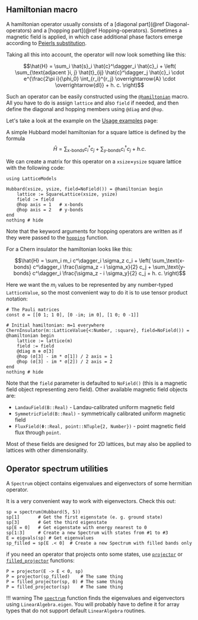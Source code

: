 ## Hamiltonian macro

A hamiltonian operator usually consists of a [diagonal part](@ref Diagonal-operators) and a [hopping part](@ref Hopping-operators). 
Sometimes a magnetic field is applied, in which case additional phase factors emerge according to [Peierls substitution](https://en.wikipedia.org/wiki/Peierls_substitution). 

Taking all this into account, the operator will now look something like this:

$$\hat{H} = 
\sum_i \hat{s}_i \hat{c}^\dagger_i \hat{c}_i + \left( \sum_{\text{adjacent }i, j} \hat{t}_{ij} \hat{c}^\dagger_j \hat{c}_i
\cdot e^{\frac{2\pi i}{\phi_0} \int_{r_i}^{r_j} \overrightarrow{A} \cdot \overrightarrow{dl}} + h. c. \right)$$

Such an operator can be easily constructed using the [`@hamiltonian`](@ref) macro. 
All you have to do is assign `lattice` and also `field` if needed, and then define the diagonal and hopping members using `@diag` and `@hop`.

Let's take a look at the example on the [Usage examples](@ref) page:

A simple Hubbard model hamiltonian for a square lattice is defined by the formula 
$$\hat{H} = \sum_\text{x-bonds} c^\dagger_i c_j + \sum_\text{y-bonds} c^\dagger_i c_j + h. c.$$

We can create a matrix for this operator on a `xsize`×`ysize` square lattice with the following code:

```@setup env
using LatticeModels
```

```@example env
Hubbard(xsize, ysize, field=NoField()) = @hamiltonian begin
    lattice := SquareLattice(xsize, ysize)
    field := field
    @hop axis = 1   # x-bonds
    @hop axis = 2   # y-bonds
end
nothing # hide
```

Note that the keyword arguments for hopping operators are written as if they were passed to the [`hopping`](@ref) function.

For a Chern insulator the hamiltonian looks like this:

$$\hat{H} = 
\sum_i m_i c^\dagger_i \sigma_z c_i + \left(
\sum_\text{x-bonds} c^\dagger_i \frac{\sigma_z - i \sigma_x}{2} c_j + 
\sum_\text{y-bonds} c^\dagger_i \frac{\sigma_z - i \sigma_y}{2} c_j + 
h. c. \right)$$

Here we want the $m_i$ values to be represented by any number-typed `LatticeValue`, so the most convenient way to do it is to use tensor product notation:

```@example env
# The Pauli matrices
const σ = [[0 1; 1 0], [0 -im; im 0], [1 0; 0 -1]]

# Initial hamiltonian: m=1 everywhere
ChernInsulator(m::LatticeValue{<:Number, :square}, field=NoField()) = @hamiltonian begin   
    lattice := lattice(m)
    field := field
    @diag m ⊗ σ[3]
    @hop (σ[3] - im * σ[1]) / 2 axis = 1
    @hop (σ[3] - im * σ[2]) / 2 axis = 2
end
nothing # hide
```

Note that the `field` parameter is defaulted to `NoField()` (this is a magnetic field object representing zero field). Other available magnetic field objects are:

- `LandauField(B::Real)` - Landau-calibrated uniform magnetic field
- `SymmetricField(B::Real)` - symmetrically calibrated uniform magnetic field
- `FluxField(Φ::Real, point::NTuple{2, Number})` - point magnetic field flux through `point`.

Most of these fields are designed for 2D lattices, but may also be applied to lattices with other dimensionality.

## Operator spectrum utilities

A `Spectrum` object contains eigenvalues and eigenvectors of some hermitian operator. 

It is a very convenient way to work with eigenvectors. Check this out:

```@repl env
sp = spectrum(Hubbard(5, 5))
sp[1]       # Get the first eigenstate (e. g. ground state)
sp[3]       # Get the third eigenstate
sp[E = 0]   # Get eigenstate with energy nearest to 0
sp[1:3]     # Create a new Spectrum with states from #1 to #3
E = eigvals(sp) # Get eigenvalues
sp_filled = sp[E .< 0]  # Create a new Spectrum with filled bands only
```

if you need an operator that projects onto some states, use [`projector`](@ref) or [`filled_projector`](@ref) functions:

```@repl env
P = projector(E -> E < 0, sp)
P = projector(sp_filled)    # The same thing
P = filled_projector(sp, 0) # The same thing
P = filled_projector(sp)    # The same thing
```

!!! warning
    The [`spectrum`](@ref) function finds the eigenvalues and eigenvectors using `LinearAlgebra.eigen`.
    You will probably have to define it for array types that do not support default `LinearAlgebra` routines.